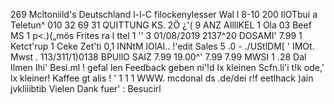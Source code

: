 269 Mcltoniild's Deutschland l-l-C filockenylesser Wal l 8-10 200 llOTbui a Teletun^ 010 32 69 31 QUITTUNG KS. 2Ö ¿'( 9 ANZ AIlllKEL 1 Ola 03 Beef MS 1 p<.)(„mös Frites ra l ttel 1 '' 3 01/08/2019 2137^20 DOSAMI' 7.99 1 Ketct'rup 1 Ceke Zet'ti 0,1 INNtM lOlAl.. !'edit Sales 5 .0 - ./UStlDM[ ' IMOt. Mwst . 113/311/1)0138 BPUllO SAIZ 7.99 19.00^' 7.99 7.99 MWSI 1 .28 Dal Ilmen Ihi' Besi.ml ! gefal len Feedback geben ni'!d lx kleinen Scfn.li'i t!k ode,' lx kleiner! Kaffee gt alis ! ' 1 1 1 WWW. mcdonal ds .de/dei r!f eetlhack )ain jvkliiibtib Vielen Dank fuer' : Besucirl